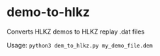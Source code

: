 # demo-to-hlkz

Converts HLKZ demos to HLKZ replay .dat files

Usage: ```python3 dem_to_hlkz.py my_demo_file.dem```
